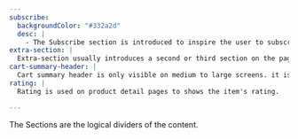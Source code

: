 ```yaml
---
subscribe:
  backgroundColor: "#332a2d"
  desc: |
    - The Subscribe section is introduced to inspire the user to subscribe to the Newsletter.
extra-section: |
  Extra-section usually introduces a second or third section on the page. It is not supposed to be used for the first section on the page, and only serves as separator.
cart-summary-header: |
  Cart summary header is only visible on medium to large screens. it is used to organize the cart information in a table-like layout.
rating: |
  Rating is used on product detail pages to shows the item's rating.

---
```


The Sections are the logical dividers of the content.

